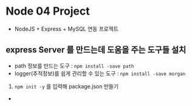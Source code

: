 # Node 04 Project

- NodeJS + Express + MySQL 연동 프로젝트

## express Server 를 만드는데 도움을 주는 도구들 설치

- path 정보를 만드는 도구 : `npm install -save path`
- logger(추적정보)를 쉽게 관리할 수 있는 도구 : `npm install -save morgan`

1. `npm init -y` 를 입력해 package.json 만들기

-

